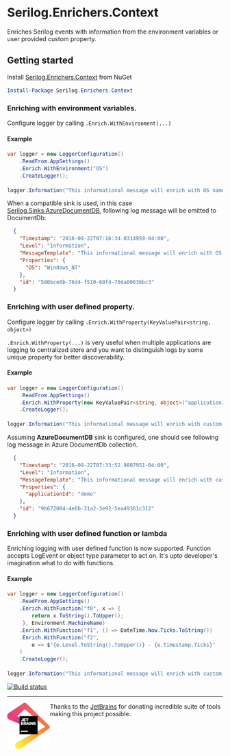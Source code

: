 # Serilog.Enrichers.Context 

Enriches Serilog events with information from the environment variables or user provided custom property.

## Getting started
Install [Serilog.Enrichers.Context](https://www.nuget.org/packages/Serilog.Enrichers.Context) from NuGet

```PowerShell
Install-Package Serilog.Enrichers.Context
```

### Enriching with environment variables.
Configure logger by calling `.Enrich.WithEnvironment(...)`

#### Example
```C#
var logger = new LoggerConfiguration()
    .ReadFrom.AppSettings()
    .Enrich.WithEnvironment("OS")
    .CreateLogger();
    
logger.Information("This informational message will enrich with OS name");
```
When a compatible sink is used, in this case [Serilog.Sinks.AzureDocumentDB](https://www.nuget.org/packages/Serilog.Sinks.AzureDocumentDB), following log message will be emitted to DocumentDb:

```JSON
  {
    "Timestamp": "2016-09-22T07:16:34.0314959-04:00",
    "Level": "Information",
    "MessageTemplate": "This informational message will enrich with OS name",
    "Properties": {
      "OS": "Windows_NT"
    },
    "id": "580bce0b-76d4-f510-60f4-70da00636bc3"
  }
```

### Enriching with user defined property.
Configure logger by calling `.Enrich.WithProperty(KeyValuePair<string, object>)`

`.Enrich.WithProperty(...)` is very useful when multiple applications are logging to centralized store and you want to distinguish logs by some unique property for better discoverability.

#### Example
```C#
var logger = new LoggerConfiguration()
    .ReadFrom.AppSettings()
    .Enrich.WithProperty(new KeyValuePair<string, object>("applicationId", "demo"));
    .CreateLogger();
    
logger.Information("This informational message will enrich with custom property");    
```

Assuming **AzureDocumentDB** sink is configured, one should see following log message in Azure DocumentDb collection.

```JSON
  {
    "Timestamp": "2016-09-22T07:33:52.9807951-04:00",
    "Level": "Information",
    "MessageTemplate": "This informational message will enrich with custom property",
    "Properties": {
      "applicationId": "demo"
    },
    "id": "9b672004-4e6b-31a2-3e92-5ea49361c312"
  }
```

### Enriching with user defined function or lambda

Enriching logging with user defined function is now supported. Function accepts LogEvent or object type parameter to act on.
It's upto developer's imagination what to do with functions.

#### Example
```C#
var logger = new LoggerConfiguration()
    .ReadFrom.AppSettings()
    .Enrich.WithFunction("f0", x => { 
        return x.ToString().ToUpper(); 
     }, Environment.MachineName)
    .Enrich.WithFunction("f1", () => DateTime.Now.Ticks.ToString())
    .Enrich.WithFunction("f2", 
        e => $"{e.Level.ToString().ToUpper()} - {e.Timestamp.Ticks}"
    )
    .CreateLogger();
    
logger.Information("This informational message will enrich with custom property");    
```

[![Build status](https://ci.appveyor.com/api/projects/status/l81s1m0fd8f1y2v4?svg=true)](https://ci.appveyor.com/project/SaleemMirza/serilog-enrichers-context)

---

[<img src="resources/jetbrains.svg" style="float:left;width:100px"/>](https://www.jetbrains.com "JetBrains")
Thanks to the [JetBrains](https://www.jetbrains.com "JetBrains") for donating incredible suite of tools making this project possible.
